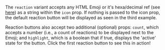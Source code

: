 The `reaction` variant accepts any HTML Emoji or it's hexa/decimal ref (see [here](https://www.w3schools.com/charsets/ref_emoji.asp)) as a string within the `icon` prop. If nothing is passed to the icon prop, the default reaction button will be displayed as seen in the third example.

Reaction buttons also accept two additional (optional) props: `count`, which accepts a number (i.e., a count of reactions) to be displayed next to the Emoji; and `highlight`, which is a boolean that if true, displays the 'active' state for the button. Click the first reaction button to see this in action!
